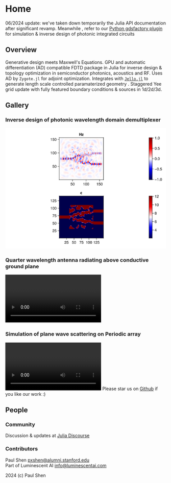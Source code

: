 # Home
06/2024 update: we've taken down temporarily the Julia API documentation after significant revamp. Meanwhile , refer to our [Python gdsfactory plugin](luminescent.html) for simulation & inverse design of photonic integrated circuits 
## Overview
Generative design meets Maxwell's Equations. GPU and automatic differentiation (AD) compatible FDTD package in Julia for inverse design & topology optimization in semiconductor photonics, acoustics and RF. Uses AD by `Zygote.jl` for adjoint optimization. Integrates with [`Jello.jl`](https://github.com/paulxshen/Jello.jl) to generate length scale controlled paramaterized geometry . Staggered Yee grid update with fully featured boundary conditions & sources in 1d/2d/3d. 
## Gallery

###  Inverse design of photonic wavelength domain demultiplexer 
![](assets/demux.png)
### Quarter wavelength antenna radiating above conductive ground plane
![](assets/quarter_wavelength_antenna.mp4)
### Simulation of plane wave scattering on Periodic array
![](assets/periodic_scattering.mp4)
Please star us on [Github](https://github.com/paulxshen/Luminescent.jl) if you like our work :)
## People
### Community
Discussion & updates at [Julia Discourse](https://discourse.julialang.org/t/pre-ann-differentiable-fdtd-for-inverse-design-in-photonics-acoustics-and-rf/105405/12)
### Contributors
Paul Shen <pxshen@alumni.stanford.edu>  
Part of Luminescent AI <info@luminescentai.com>

2024 (c) Paul Shen  